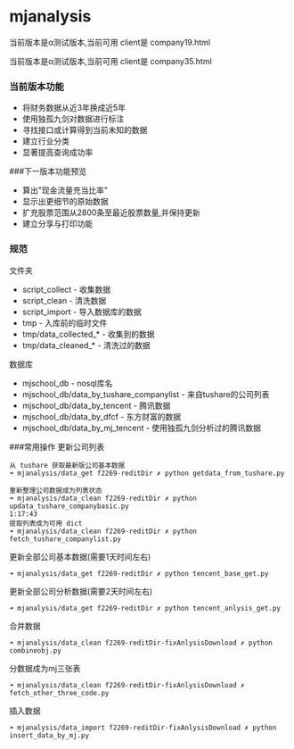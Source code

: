 # mjanalysis

当前版本是α测试版本,当前可用 client是 company19.html


当前版本是α测试版本,当前可用 client是 company35.html


### 当前版本功能
- 将财务数据从近3年换成近5年
- 使用独孤九剑对数据进行标注
- 寻找接口或计算得到当前未知的数据
- 建立行业分类
- 显著提高查询成功率
  
###下一版本功能预览
  
- 算出"现金流量充当比率"
- 显示出更细节的原始数据
- 扩充股票范围从2800条至最近股票数量,并保持更新
- 建立分享与打印功能
  


### 规范

文件夹
- script_collect - 收集数据
- script_clean - 清洗数据
- script_import - 导入数据库的数据
- tmp - 入库前的临时文件
- tmp/data_collected_* - 收集到的数据
- tmp/data_cleaned_* - 清洗过的数据

数据库
- mjschool_db - nosql库名
- mjschool_db/data_by_tushare_companylist - 来自tushare的公司列表 
- mjschool_db/data_by_tencent - 腾讯数据
- mjschool_db/data_by_dfcf - 东方财富的数据
- mjschool_db/data_by_mj_tencent - 使用独孤九剑分析过的腾讯数据



###常用操作
更新公司列表
```
从 tushare 获取最新版公司基本数据
➜ mjanalysis/data_get f2269-reditDir ✗ python getdata_from_tushare.py

重新整理公司数据成为列表状态
➜ mjanalysis/data_clean f2269-reditDir ✗ python updata_tushare_companybasic.py                                                                  1:17:43
提取列表成为可用 dict
➜ mjanalysis/data_clean f2269-reditDir ✗ python fetch_tushare_companylist.py
```


更新全部公司基本数据(需要1天时间左右)
```
➜ mjanalysis/data_get f2269-reditDir ✗ python tencent_base_get.py
```



更新全部公司分析数据(需要2天时间左右)
```
➜ mjanalysis/data_get f2269-reditDir ✗ python tencent_anlysis_get.py
```


合并数据
```
➜ mjanalysis/data_clean f2269-reditDir-fixAnlysisDownload ✗ python combineobj.py
```

分数据成为mj三张表
```
➜ mjanalysis/data_clean f2269-reditDir-fixAnlysisDownload ✗ fetch_other_three_code.py
```


插入数据
```
➜ mjanalysis/data_import f2269-reditDir-fixAnlysisDownload ✗ python insert_data_by_mj.py
```



